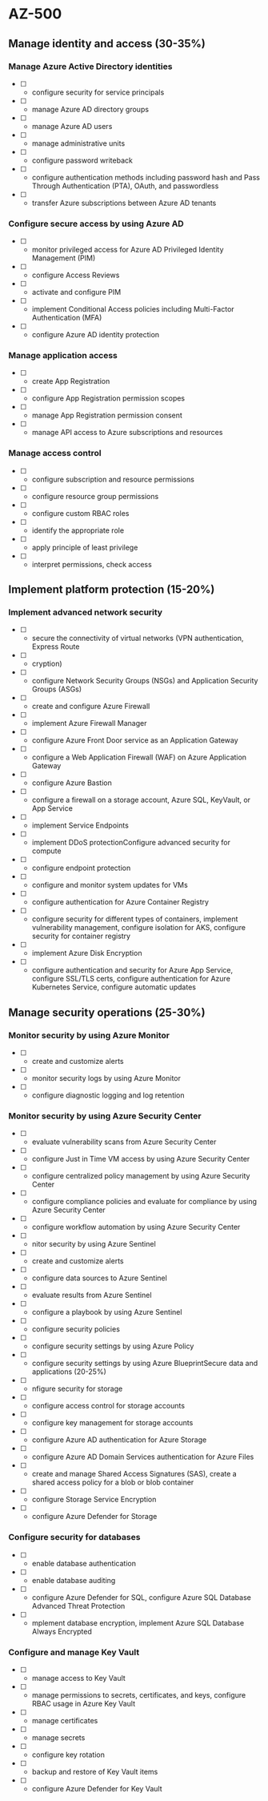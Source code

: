 # AZ-500

## Manage identity and access (30-35%)

### Manage Azure Active Directory identities

- [ ] - configure security for service principals
- [ ] - manage Azure AD directory groups
- [ ] - manage Azure AD users
- [ ] - manage administrative units
- [ ] - configure password writeback
- [ ] - configure authentication methods including password hash and Pass Through Authentication (PTA), OAuth, and passwordless
- [ ] - transfer Azure subscriptions between Azure AD tenants

### Configure secure access by using Azure AD

- [ ] - monitor privileged access for Azure AD Privileged Identity Management (PIM)
- [ ] - configure Access Reviews
- [ ] - activate and configure PIM
- [ ] - implement Conditional Access policies including Multi-Factor Authentication (MFA)
- [ ] - configure Azure AD identity protection

### Manage application access

- [ ] - create App Registration
- [ ] - configure App Registration permission scopes
- [ ] - manage App Registration permission consent
- [ ] - manage API access to Azure subscriptions and resources

### Manage access control

- [ ] - configure subscription and resource permissions
- [ ] - configure resource group permissions
- [ ] - configure custom RBAC roles
- [ ] - identify the appropriate role
- [ ] - apply principle of least privilege
- [ ] - interpret permissions, check access

## Implement platform protection (15-20%)

### Implement advanced network security

- [ ] - secure the connectivity of virtual networks (VPN authentication, Express Route 
- [ ] - cryption)
- [ ] - configure Network Security Groups (NSGs) and Application Security Groups (ASGs)
- [ ] - create and configure Azure Firewall
- [ ] - implement Azure Firewall Manager
- [ ] - configure Azure Front Door service as an Application Gateway
- [ ] - configure a Web Application Firewall (WAF) on Azure Application Gateway
- [ ] - configure Azure Bastion
- [ ] - configure a firewall on a storage account, Azure SQL, KeyVault, or App Service
- [ ] - implement Service Endpoints
- [ ] - implement DDoS protectionConfigure advanced security for compute
- [ ] - configure endpoint protection
- [ ] - configure and monitor system updates for VMs
- [ ] - configure authentication for Azure Container Registry
- [ ] - configure security for different types of containers, implement vulnerability management, configure isolation for AKS, configure security for container registry
- [ ] - implement Azure Disk Encryption
- [ ] - configure authentication and security for Azure App Service, configure SSL/TLS certs, configure authentication for Azure Kubernetes Service, configure automatic updates

## Manage security operations (25-30%)

### Monitor security by using Azure Monitor

- [ ] - create and customize alerts
- [ ] - monitor security logs by using Azure Monitor
- [ ] - configure diagnostic logging and log retention

### Monitor security by using Azure Security Center
- [ ] - evaluate vulnerability scans from Azure Security Center
- [ ] - configure Just in Time VM access by using Azure Security Center
- [ ] - configure centralized policy management by using Azure Security Center
- [ ] - configure compliance policies and evaluate for compliance by using Azure Security 
Center
- [ ] - configure workflow automation by using Azure Security Center
- [ ] - nitor security by using Azure Sentinel
- [ ] - create and customize alerts
- [ ] - configure data sources to Azure Sentinel
- [ ] - evaluate results from Azure Sentinel
- [ ] - configure a playbook by using Azure Sentinel
- [ ] - configure security policies
- [ ] - configure security settings by using Azure Policy
- [ ] - configure security settings by using Azure BlueprintSecure data and applications (20-25%)
- [ ] - nfigure security for storage
- [ ] - configure access control for storage accounts
- [ ] - configure key management for storage accounts
- [ ] - configure Azure AD authentication for Azure Storage
- [ ] - configure Azure AD Domain Services authentication for Azure Files
- [ ] - create and manage Shared Access Signatures (SAS), create a shared access policy for a blob or blob container
- [ ] - configure Storage Service Encryption
- [ ] - configure Azure Defender for Storage

### Configure security for databases

- [ ] - enable database authentication
- [ ] - enable database auditing
- [ ] - configure Azure Defender for SQL, configure Azure SQL Database Advanced Threat Protection
- [ ] - mplement database encryption, implement Azure SQL Database Always Encrypted

### Configure and manage Key Vault
- [ ] - manage access to Key Vault
- [ ] - manage permissions to secrets, certificates, and keys, configure RBAC usage in Azure Key Vault
- [ ] - manage certificates
- [ ] - manage secrets
- [ ] - configure key rotation
- [ ] - backup and restore of Key Vault items
- [ ] - configure Azure Defender for Key Vault